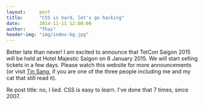 ```yaml
---
layout:     post
title:      "CSS is hard, let's go hacking"
date:       2014-11-11 12:00:00
author:     "Thai"
header-img: "img/index-bg.jpg"
---
```

<p>
Better late than never! I am excited to announce that TetCon Saigon 2015 will be held at Hotel Majestic Saigon on 6 January 2015. We will start selling tickets in a few days. Please watch this website for more announcements (or visit <a href="http://tinsang.net">Tin Sang</a>, if you are one of the three people including me and my cat that still read it).
</p>

<p>
Re post title: no, I lied. CSS is easy to learn. I've done that 7 times, since 2007.
</p>

